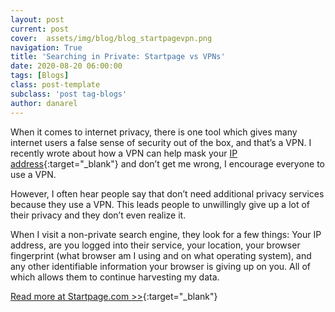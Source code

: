 ```yaml
---
layout: post
current: post
cover:  assets/img/blog/blog_startpagevpn.png
navigation: True
title: 'Searching in Private: Startpage vs VPNs'
date: 2020-08-20 06:00:00
tags: [Blogs]
class: post-template
subclass: 'post tag-blogs'
author: danarel
---
```

When it comes to internet privacy, there is one tool which gives many internet users a false sense of security out of the box, and that’s a VPN. I recently wrote about how a VPN can help mask your [IP address](https://www.startpage.com/privacy-please/privacy-awareness/what-does-your-ip-address-reveal-about-you){:target="_blank"} and don’t get me wrong, I encourage everyone to use a VPN.

However, I often hear people say that don’t need additional privacy services because they use a VPN. This leads people to unwillingly give up a lot of their privacy and they don’t even realize it.

When I visit a non-private search engine, they look for a few things: Your IP address, are you logged into their service, your location, your browser fingerprint (what browser am I using and on what operating system), and any other identifiable information your browser is giving up on you. All of which allows them to continue harvesting my data.

[Read more at Startpage.com >>](https://www.startpage.com/privacy-please/privacy-advocate-articles/searching-in-private-startpage-vs-vpns/?segment=startpage.referral&utm_source=dan.arel){:target="_blank"}